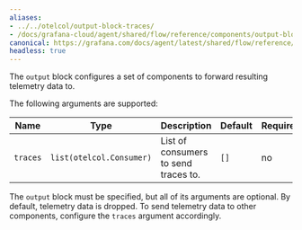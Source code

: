 ```yaml
---
aliases:
- ../../otelcol/output-block-traces/
- /docs/grafana-cloud/agent/shared/flow/reference/components/output-block-traces/
canonical: https://grafana.com/docs/agent/latest/shared/flow/reference/components/output-block-traces/
headless: true
---
```


The `output` block configures a set of components to forward resulting
telemetry data to.

The following arguments are supported:

Name | Type | Description | Default | Required
---- | ---- | ----------- | ------- | --------
`traces` | `list(otelcol.Consumer)` | List of consumers to send traces to. | `[]` | no

The `output` block must be specified, but all of its arguments are optional. By
default, telemetry data is dropped. To send telemetry data to other components,
configure the `traces` argument accordingly.
